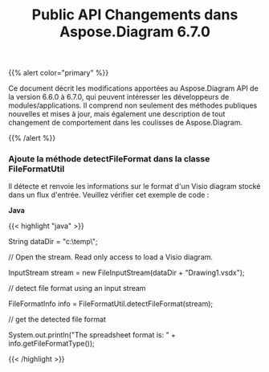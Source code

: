 ﻿---
title: Public API Changements dans Aspose.Diagram 6.7.0
type: docs
weight: 20
url: /fr/java/public-api-changes-in-aspose-diagram-6-7-0/
---
{{% alert color="primary" %}} 

Ce document décrit les modifications apportées au Aspose.Diagram API de la version 6.6.0 à 6.7.0, qui peuvent intéresser les développeurs de modules/applications. Il comprend non seulement des méthodes publiques nouvelles et mises à jour, mais également une description de tout changement de comportement dans les coulisses de Aspose.Diagram.

{{% /alert %}} 
### **Ajoute la méthode detectFileFormat dans la classe FileFormatUtil**
Il détecte et renvoie les informations sur le format d'un Visio diagram stocké dans un flux d'entrée. Veuillez vérifier cet exemple de code :

**Java**

{{< highlight "java" >}}

 String dataDir = "c:\\temp\\";

// Open the stream. Read only access to load a Visio diagram.

InputStream stream = new FileInputStream(dataDir + "Drawing1.vsdx");

// detect file format using an input stream

FileFormatInfo info = FileFormatUtil.detectFileFormat(stream);

// get the detected file format

System.out.println("The spreadsheet format is: " + info.getFileFormatType());

{{< /highlight >}}
